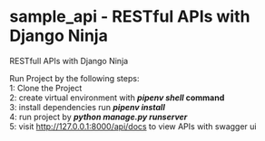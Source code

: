 # sample_api -  RESTful APIs with Django Ninja
RESTfull APIs with Django Ninja

Run Project by the following steps:<br>
1: Clone the Project<br>
2: create virtual environment with <b><i>pipenv shell</i> command</b><br>
3: install dependencies run <b><i>pipenv install</i> </b><br>
4: run project by <b><i>python manage.py runserver</i></b><br>
5: visit http://127.0.0.1:8000/api/docs to view APIs with swagger ui
